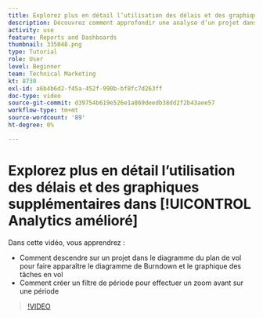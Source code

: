 ```yaml
---
title: Explorez plus en détail l’utilisation des délais et des graphiques supplémentaires dans [!UICONTROL Analytics amélioré]
description: Découvrez comment approfondir une analyse d’un projet dans le diagramme du plan de vol pour faire apparaître le graphique de Burndown et le graphique des tâches en vol dans Workfront.
activity: use
feature: Reports and Dashboards
thumbnail: 335048.png
type: Tutorial
role: User
level: Beginner
team: Technical Marketing
kt: 8730
exl-id: a6b4b6d2-f45a-452f-990b-bf8fc7d263ff
doc-type: video
source-git-commit: d39754b619e526e1a869deedb38dd2f2b43aee57
workflow-type: tm+mt
source-wordcount: '89'
ht-degree: 0%

---
```


# Explorez plus en détail l’utilisation des délais et des graphiques supplémentaires dans [!UICONTROL Analytics amélioré]

Dans cette vidéo, vous apprendrez :

* Comment descendre sur un projet dans le diagramme du plan de vol pour faire apparaître le diagramme de Burndown et le graphique des tâches en vol
* Comment créer un filtre de période pour effectuer un zoom avant sur une période

>[!VIDEO](https://video.tv.adobe.com/v/335048/?quality=12)
